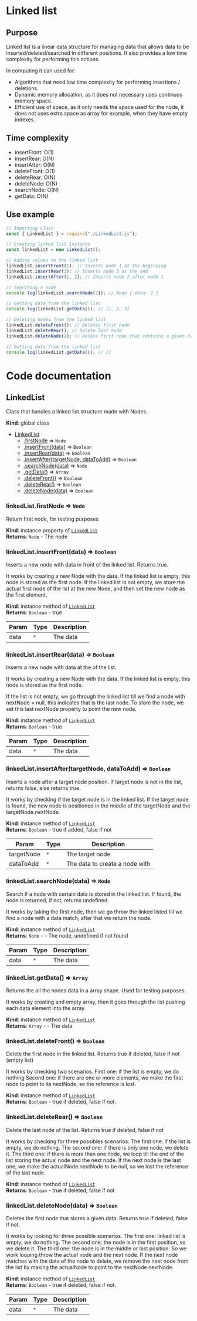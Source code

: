# Linked list

## Purpose

Linked list is a linear data structure for managing data that allows data to be inserted/deleted/searched in different positions. It also provides a low time complexity for performing this actions.

In computing it can used for:

- Algorithms that need low time complexity for performing insertions / deletions.
- Dynamic memory allocation, as it does not necessary uses continuos memory space.
- Efficient use of space, as it only needs the space used for the node, it does not uses extra space as array for example, when they have empty indexes.

## Time complexity

- insertFront: O(1)
- insertRear: O(N)
- insertAfter: O(N)
- deleteFront: O(1)
- deleteRear: O(N)
- deleteNode: O(N)
- searchNode: O(N)
- getData: O(N)

## Use example

```js
// Importing class
const { LinkedList } = require("./LinkedList.js");

// Creating linked list instance
const linkedList = new LinkedList();

// Adding values to the linked list
linkedList.insertFront(1); // Inserts node 1 at the beginning
linkedList.insertRear(3); // Inserts node 3 at the end
linkedList.insertAfter(1, 2); // Inserts node 2 after node 1

// Searching a node
console.log(linkedList.searchNode(2)); // Node { data: 2 }

// Getting data from the linked list
console.log(linkedList.getData()); // [1, 2, 3]

// Deleting nodes from the linked list
linkedList.deleteFront(); // Deletes first node
linkedList.deleteRear(); // Delete last node
linkedList.deleteNode(2); // Delete first node that contains a given data

// Getting data from the linked list
console.log(linkedList.getData()); // []
```

# Code documentation

<a name="LinkedList"></a>

## LinkedList
Class that handles a linked list structure made with Nodes.

**Kind**: global class  

* [LinkedList](#LinkedList)
    * [.firstNode](#LinkedList+firstNode) ⇒ <code>Node</code>
    * [.insertFront(data)](#LinkedList+insertFront) ⇒ <code>Boolean</code>
    * [.insertRear(data)](#LinkedList+insertRear) ⇒ <code>Boolean</code>
    * [.insertAfter(targetNode, dataToAdd)](#LinkedList+insertAfter) ⇒ <code>Boolean</code>
    * [.searchNode(data)](#LinkedList+searchNode) ⇒ <code>Node</code>
    * [.getData()](#LinkedList+getData) ⇒ <code>Array</code>
    * [.deleteFront()](#LinkedList+deleteFront) ⇒ <code>Boolean</code>
    * [.deleteRear()](#LinkedList+deleteRear) ⇒ <code>Boolean</code>
    * [.deleteNode(data)](#LinkedList+deleteNode) ⇒ <code>Boolean</code>

<a name="LinkedList+firstNode"></a>

### linkedList.firstNode ⇒ <code>Node</code>
Return first node, for testing purposes

**Kind**: instance property of [<code>LinkedList</code>](#LinkedList)  
**Returns**: <code>Node</code> - The node  
<a name="LinkedList+insertFront"></a>

### linkedList.insertFront(data) ⇒ <code>Boolean</code>
Inserts a new node with data in front of the linked list. Returns true.

It works by creating a new Node with the data.
If the linked list is empty, this node is stored as the first node.
If the linked list is not empty, we store the actual first node
of the list at the new Node, and then set the new node as the first element.

**Kind**: instance method of [<code>LinkedList</code>](#LinkedList)  
**Returns**: <code>Boolean</code> - true  

| Param | Type | Description |
| --- | --- | --- |
| data | <code>\*</code> | The data |

<a name="LinkedList+insertRear"></a>

### linkedList.insertRear(data) ⇒ <code>Boolean</code>
Inserts a new node with data at the of the list.

It works by creating a new Node with the data.
If the linked list is empty, this node is stored as the first node.

If the list is not empty, we go through the linked list till we find
a node with nextNode = null, this indicates that is the last node.
To store the node, we set this last nextNode property to point the
new node.

**Kind**: instance method of [<code>LinkedList</code>](#LinkedList)  
**Returns**: <code>Boolean</code> - true  

| Param | Type | Description |
| --- | --- | --- |
| data | <code>\*</code> | The data |

<a name="LinkedList+insertAfter"></a>

### linkedList.insertAfter(targetNode, dataToAdd) ⇒ <code>Boolean</code>
Inserts a node after a target node position. If target node
is not in the list, returns false, else returns true.

It works by checking if the target node is in the linked list.
If the target node is found, the new node is positioned in the middle
of the targetNode and the targetNode.nextNode.

**Kind**: instance method of [<code>LinkedList</code>](#LinkedList)  
**Returns**: <code>Boolean</code> - true if added, false if not  

| Param | Type | Description |
| --- | --- | --- |
| targetNode | <code>\*</code> | The target node |
| dataToAdd | <code>\*</code> | The data to create a node with |

<a name="LinkedList+searchNode"></a>

### linkedList.searchNode(data) ⇒ <code>Node</code>
Search if a node with certain data is stored in the linked list. If found,
the node is returned, if not, returns undefined.

It works by taking the first node, then we go throw the linked listed till
we find a node with a data match, after that we return the node.

**Kind**: instance method of [<code>LinkedList</code>](#LinkedList)  
**Returns**: <code>Node</code> - - The node, undefined if not found  

| Param | Type | Description |
| --- | --- | --- |
| data | <code>\*</code> | The data |

<a name="LinkedList+getData"></a>

### linkedList.getData() ⇒ <code>Array</code>
Returns the all the nodes data in a array shape. Used for testing purposes.

It works by creating and empty array, then it goes through the list pushing each
data element into the array.

**Kind**: instance method of [<code>LinkedList</code>](#LinkedList)  
**Returns**: <code>Array</code> - - The data  
<a name="LinkedList+deleteFront"></a>

### linkedList.deleteFront() ⇒ <code>Boolean</code>
Delete the first node in the linked list. Returns true if deleted, false if not (empty list)

It works by checking two scenarios.
First one: if the list is empty, we do nothing
Second one: if there are one or more elements, we make
the first node to point to its nextNode, so the reference is lost.

**Kind**: instance method of [<code>LinkedList</code>](#LinkedList)  
**Returns**: <code>Boolean</code> - true if deleted, false if not.  
<a name="LinkedList+deleteRear"></a>

### linkedList.deleteRear() ⇒ <code>Boolean</code>
Delete the last node of the list. Returns true if deleted, false if not

It works by checking for three possibles scenarios.
The first one: if the list is empty, we do nothing.
The second one: if there is only one node, we delete it.
The third one: if there is more than one node, we loop till the
end of the list storing the actual node and the next node. If
the next node is the last one, we make the actualNode.nextNode to be
null, so we lost the reference of the last node.

**Kind**: instance method of [<code>LinkedList</code>](#LinkedList)  
**Returns**: <code>Boolean</code> - true if deleted, false if not  
<a name="LinkedList+deleteNode"></a>

### linkedList.deleteNode(data) ⇒ <code>Boolean</code>
Deletes the first node that stores a given data. Returns true if deleted, false if not.

It works by looking for three possible scenarios.
The first one: linked list is empty, we do nothing.
The second one: the node is in the first position, so we delete it.
The third one: the node is in the middle or last position. So we work
looping throw the actual node and the next node. If the next node
matches with the data of the node to delete, we remove the next node
from the list by making the actualNode to point to the nextNode.nextNode.

**Kind**: instance method of [<code>LinkedList</code>](#LinkedList)  
**Returns**: <code>Boolean</code> - true if deleted, false if not.  

| Param | Type | Description |
| --- | --- | --- |
| data | <code>\*</code> | The data |

